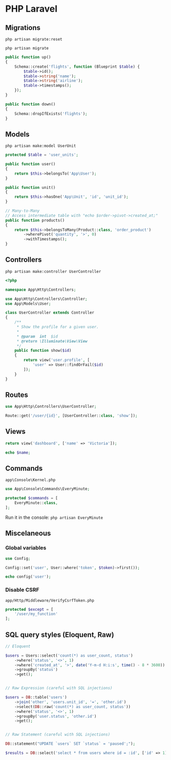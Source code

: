 # PHP Laravel

## Migrations

`php artisan migrate:reset`

`php artisan migrate`

```PHP
public function up()
{
    Schema::create('flights', function (Blueprint $table) {
        $table->id();
        $table->string('name');
        $table->string('airline');
        $table->timestamps();
    });
}

public function down()
{
    Schema::dropIfExists('flights');
}
```


## Models

`php artisan make:model UserUnit`

```PHP
protected $table = 'user_units';

public function user()
{
    return $this->belongsTo('App\User');
}

public function unit()
{
    return $this->hasOne('App\Unit', 'id', 'unit_id');
}

// Many-to-Many
// Access intermediate table with "echo $order->pivot->created_at;"
public function products()
{
    return $this->belongsToMany(Product::class, 'order_product')
        ->wherePivot('quantity', '>', 0)
        ->withTimestamps();
}
```


## Controllers

`php artisan make:controller UserController`

```PHP
<?php

namespace App\Http\Controllers;

use App\Http\Controllers\Controller;
use App\Models\User;

class UserController extends Controller
{
    /**
     * Show the profile for a given user.
     *
     * @param  int  $id
     * @return \Illuminate\View\View
     */
    public function show($id)
    {
        return view('user.profile', [
            'user' => User::findOrFail($id)
        ]);
    }
}
```


## Routes

```PHP
use App\Http\Controllers\UserController;

Route::get('/user/{id}', [UserController::class, 'show']);
```

## Views

```PHP
return view('dashboard', ['name' => 'Victoria']);
```

```PHP
echo $name;
```


## Commands

`app\Console\Kernel.php`

```PHP
use App\Console\Commands\EveryMinute;

protected $commands = [
    EveryMinute::class,
];
```

Run it in the console: `php artisan EveryMinute`


## Miscelaneous

### Global variables

```PHP
use Config;

Config::set('user', User::where('token', $token)->first());

echo config('user');
```

### Disable CSRF

`app/Http/Middleware/VerifyCsrfToken.php`

```PHP
protected $except = [
    '/user/my_function'
];
```



## SQL query styles (Eloquent, Raw)

```PHP
// Eloquent

$users = Users::select('count(*) as user_count, status')
    ->where('status', '<>', 1)
    ->where('created_at', '>', date('Y-m-d H:i:s', time() - 8 * 3600))
    ->groupBy('status')
    ->get();


// Raw Expression (careful with SQL injections)

$users = DB::table('users')
    ->join('other', 'users.unit_id', '=', 'other.id')
    ->select(DB::raw('count(*) as user_count, status'))
    ->where('status', '<>', 1)
    ->groupBy('user.status', 'other.id')
    ->get();


// Raw Statement (careful with SQL injections)

DB::statement("UPDATE `users` SET `status` = 'paused';");

$results = DB::select('select * from users where id = :id', ['id' => 1]);
```
